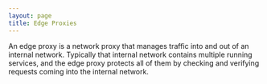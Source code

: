 ```yaml
---
layout: page
title: Edge Proxies
---
```

An edge proxy is a network proxy that manages traffic into and out of an internal network. Typically that internal network contains multiple running services, and the edge proxy protects all of them by checking and verifying requests coming into the internal network.